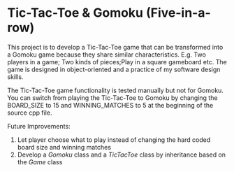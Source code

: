 # Tic-Tac-Toe & Gomoku (Five-in-a-row)

This project is to develop a Tic-Tac-Toe game that can be transformed into a Gomoku game because they share similar characteristics. E.g. Two players in a game; Two kinds of pieces;Play in a square gameboard etc. The game is designed in object-oriented and a practice of my software design skills.

The Tic-Tac-Toe game functionality is tested manually but not for Gomoku. You can switch from playing the Tic-Tac-Toe to Gomoku by changing the BOARD_SIZE to 15 and WINNING_MATCHES to 5 at the beginning of the source cpp file.

Future Improvements:
1. Let player choose what to play instead of changing the hard coded board size and winning matches
2. Develop a *Gomoku* class and a *TicTacToe* class by inheritance based on the *Game* class
